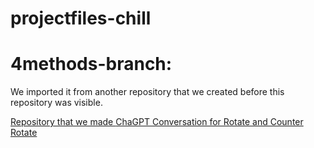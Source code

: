 # projectfiles-chill

# 4methods-branch:
We imported it from another repository that we created before this repository was visible.

[Repository that we made ](https://github.com/rayanarssi/testing-chilol-sorrybox.git)
[ChaGPT Conversation for Rotate and Counter Rotate](https://chatgpt.com/share/6788f3e1-5f44-8004-89eb-2e62e9a164c2)